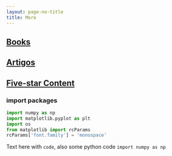 ```yaml
---
layout: page-no-title
title: More
---
```



## <span class="iconify" data-icon="ph:books-fill"></span> [Books](/website/more/books/)

## <span class="iconify svv" data-icon="fa-solid:pen-alt"></span>[Artigos](/website/more/artigos/)

## <i class="fas fa-star fa-fw svv" aria-hidden="true"></i> [Five-star Content](/website/more/five-stars/)

###  import packages

```python
import numpy as np
import matplotlib.pyplot as plt
import os
from matplotlib import rcParams
rcParams['font.family'] = 'monospace'
```

Text here with `code`, also some python code `import numpy as np`